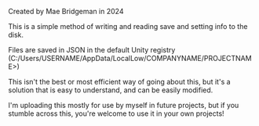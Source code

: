 Created by Mae Bridgeman in 2024

This is a simple method of writing and reading save and setting info to the disk.

Files are saved in JSON in the default Unity registry (C:/Users/USERNAME/AppData/LocalLow/COMPANYNAME/PROJECTNAME>)

This isn't the best or most efficient way of going about this, but it's a solution that is easy to understand, and can be easily modified.

I'm uploading this mostly for use by myself in future projects, but if you stumble across this, you're welcome to use it in your own projects!
